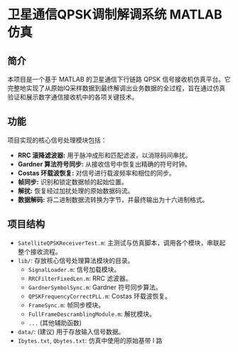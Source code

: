 # 卫星通信QPSK调制解调系统 MATLAB 仿真

## 简介

本项目是一个基于 MATLAB 的卫星通信下行链路 QPSK 信号接收机仿真平台。它完整地实现了从原始IQ采样数据到最终解调出业务数据的全过程，旨在通过仿真验证和展示数字通信接收机中的各项关键技术。

## 功能

项目实现的核心信号处理模块包括：

*   **RRC 滚降滤波器:** 用于脉冲成形和匹配滤波，以消除码间串扰。
*   **Gardner 算法符号同步:** 从接收信号中恢复出精确的符号时钟。
*   **Costas 环载波恢复:** 对信号进行载波频率和相位的同步。
*   **帧同步:** 识别和锁定数据帧的起始位置。
*   **解扰:** 恢复经过加扰处理的原始数据码流。
*   **数据解码:** 将二进制数据流转换为字节，并最终输出为十六进制格式。

## 项目结构

*   `SatelliteQPSKReceiverTest.m`: 主测试与仿真脚本，调用各个模块，串联起整个接收流程。
*   `lib/`: 存放核心信号处理算法模块的目录。
    *   `SignalLoader.m`: 信号加载模块。
    *   `RRCFilterFixedLen.m`: RRC 滤波器。
    *   `GardnerSymbolSync.m`: Gardner 符号同步算法。
    *   `QPSKFrequencyCorrectPLL.m`: Costas 环载波恢复。
    *   `FrameSync.m`: 帧同步模块。
    *   `FullFrameDescramblingModule.m`: 解扰模块。
    *   `...` (其他辅助函数)
*   `data/`: (建议) 用于存放输入信号数据。
*   `Ibytes.txt`, `Qbytes.txt`: 仿真中使用的原始基带 I 路